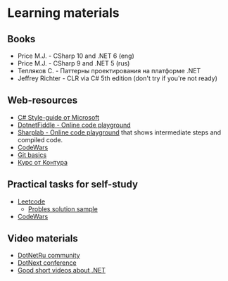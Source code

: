 # Learning materials

## Books
- Price M.J. - CSharp 10 and .NET 6 (eng)
- Price M.J. - CSharp 9 and .NET 5 (rus)
- Тепляков С. - Паттерны проектирования на платформе .NET
- Jeffrey Richter - CLR via C# 5th edition (don't try if you're not ready)

## Web-resources
- [C# Style-guide от Microsoft](https://learn.microsoft.com/en-us/dotnet/standard/design-guidelines/naming-guidelines)
- [DotnetFiddle - Online code playground](https://dotnetfiddle.net)
- [Sharplab - Online code playground](https://sharplab.io) that shows intermediate steps and compiled code.
- [CodeWars](https://www.codewars.com/dashboard)
- [Git basics](https://learngitbranching.js.org/?locale=ru_RU)
- [Курс от Контура](https://ulearn.me)

## Practical tasks for self-study
- [Leetcode](https://leetcode.com/problemset/all/)
  - [Probles solution sample](https://github.com/AlekseyRostov/DotNetEducation)
- [CodeWars](https://www.codewars.com/dashboard)

## Video materials
- [DotNetRu community](https://www.youtube.com/DotNetRu)
- [DotNext conference](https://www.youtube.com/DotNextConf)
- [Good short videos about .NET](https://www.youtube.com/c/Elfocrash)
